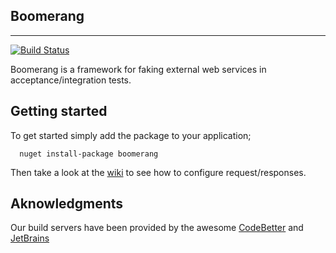 Boomerang
---------
---------
[![Build Status](http://teamcity.codebetter.com/app/rest/builds/buildType:%28id:bt1142%29/statusIcon)](http://teamcity.codebetter.com/viewType.html?buildTypeId=bt1142&guest=1)

Boomerang is a framework for faking external web services in acceptance/integration tests.  

Getting started
---------------

To get started simply add the package to your application;

      nuget install-package boomerang

Then take a look at the [wiki](https://github.com/garfieldmoore/Boomerang/wiki) to see how to configure request/responses.

Aknowledgments
--------------
Our build servers have been provided by the awesome [CodeBetter](http://www.codebetter.com) and [JetBrains](http://www.jetbrains.com)
